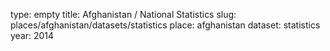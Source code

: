type: empty
title: Afghanistan / National Statistics
slug: places/afghanistan/datasets/statistics
place: afghanistan
dataset: statistics
year: 2014
